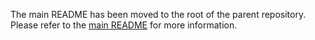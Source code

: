 The main README has been moved to the root of the parent repository. Please refer to the [main README](https://github.com/JChunX/web-control-net) for more information.
